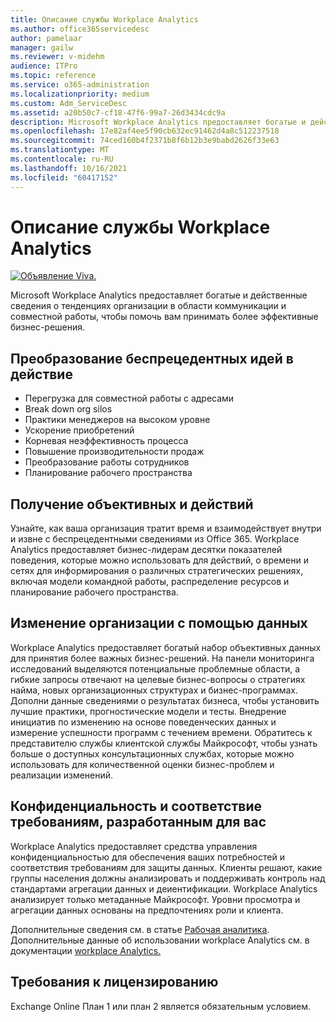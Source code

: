 ```yaml
---
title: Описание службы Workplace Analytics
ms.author: office365servicedesc
author: pamelaar
manager: gailw
ms.reviewer: v-midehm
audience: ITPro
ms.topic: reference
ms.service: o365-administration
ms.localizationpriority: medium
ms.custom: Adm_ServiceDesc
ms.assetid: a20b50c7-cf18-47f6-99a7-26d3434cdc9a
description: Microsoft Workplace Analytics предоставляет богатые и действенные сведения о тенденциях организации в области коммуникации и совместной работы, чтобы помочь вам принимать более эффективные бизнес-решения.
ms.openlocfilehash: 17e82af4ee5f90cb632ec91462d4a8c512237518
ms.sourcegitcommit: 74ced160b4f2371b8f6b12b3e9babd2626f33e63
ms.translationtype: MT
ms.contentlocale: ru-RU
ms.lasthandoff: 10/16/2021
ms.locfileid: "60417152"
---
```

# <a name="workplace-analytics-service-description"></a>Описание службы Workplace Analytics

[![Объявление Viva.](media/viva-banner-2.png)](https://www.microsoft.com/microsoft-viva/insights)

Microsoft Workplace Analytics предоставляет богатые и действенные сведения о тенденциях организации в области коммуникации и совместной работы, чтобы помочь вам принимать более эффективные бизнес-решения.

## <a name="transform-unprecedented-insights-into-action"></a>Преобразование беспрецедентных идей в действие

* Перегрузка для совместной работы с адресами
* Break down org silos
* Практики менеджеров на высоком уровне
* Ускорение приобретений
* Корневая неэффективность процесса
* Повышение производительности продаж
* Преобразование работы сотрудников
* Планирование рабочего пространства

## <a name="gain-objective-actionable-insights"></a>Получение объективных и действий

Узнайте, как ваша организация тратит время и взаимодействует внутри и извне с беспрецедентными сведениями из Office 365. Workplace Analytics предоставляет бизнес-лидерам десятки показателей поведения, которые можно использовать для действий, о времени и сетях для информирования о различных стратегических решениях, включая модели командной работы, распределение ресурсов и планирование рабочего пространства.

## <a name="drive-organizational-change-with-data"></a>Изменение организации с помощью данных

Workplace Analytics предоставляет богатый набор объективных данных для принятия более важных бизнес-решений. На панели мониторинга исследований выделяются потенциальные проблемные области, а гибкие запросы отвечают на целевые бизнес-вопросы о стратегиях найма, новых организационных структурах и бизнес-программах. Дополни данные сведениями о результатах бизнеса, чтобы установить лучшие практики, прогностические модели и тесты. Внедрение инициатив по изменению на основе поведенческих данных и измерение успешности программ с течением времени. Обратитесь к представителю службы клиентской службы Майкрософт, чтобы узнать больше о доступных консультационных службах, которые можно использовать для количественной оценки бизнес-проблем и реализации изменений.

## <a name="privacy-and-compliance-designed-for-you"></a>Конфиденциальность и соответствие требованиям, разработанным для вас

Workplace Analytics предоставляет средства управления конфиденциальностью для обеспечения ваших потребностей и соответствия требованиям для защиты данных. Клиенты решают, какие группы населения должны анализировать и поддерживать контроль над стандартами агрегации данных и деиентификации. Workplace Analytics анализирует только метаданные Майкрософт. Уровни просмотра и агрегации данных основаны на предпочтениях роли и клиента.

Дополнительные сведения см. в статье [Рабочая аналитика](https://go.microsoft.com/fwlink/?linkid=852492). Дополнительные данные об использовании workplace Analytics см. в документации [workplace Analytics.](/workplace-analytics/)
  
## <a name="licensing-requirements"></a>Требования к лицензированию

Exchange Online План 1 или план 2 является обязательным условием.